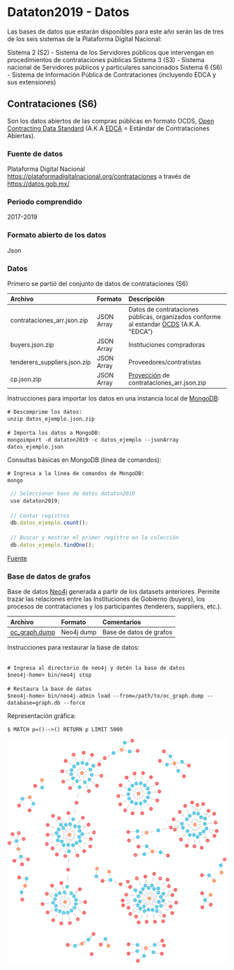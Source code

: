 # Dataton2019 - Datos 

Las bases de datos que estarán disponibles para este año serán las de tres de los seis sistemas de la Plataforma Digital Nacional:

Sistema 2 (S2) - Sistema de los Servidores públicos que intervengan en procedimientos de contrataciones públicas 
Sistema 3 (S3) - Sistema nacional de Servidores públicos y particulares sancionados 
Sistema 6 (S6) - Sistema de Información Pública de Contrataciones (incluyendo EDCA y sus extensiones)

## Contrataciones (S6)
Son los datos abiertos de las compras públicas en formato OCDS, [Open Contracting Data Standard](https://standard.open-contracting.org/latest/en/) (A.K.A [EDCA](https://www.contratacionesabiertas.mx/) = Estándar de Contrataciones Abiertas).

### Fuente de datos 
Plataforma Digital Nacional https://plataformadigitalnacional.org/contrataciones a través de https://datos.gob.mx/

### Periodo comprendido
2017-2019


### Formato abierto de los datos
Json

### Datos
Primero se partió del conjunto de datos de contrataciones (S6)

| Archivo        | Formato  | Descripción  |
| :------------- |:-------------| :-----|
| contrataciones_arr.json.zip      | JSON Array| Datos de contrataciones públicas, organizados conforme al estandar [OCDS](https://standard.open-contracting.org/latest/es/) (A.K.A. "EDCA") |
| buyers.json.zip | JSON Array| Instituciones compradoras |
| tenderers_suppliers.json.zip| JSON Array| Proveedores/contratistas|
| cp.json.zip| JSON Array| [Proyección](https://en.wikipedia.org/wiki/Projection_\(relational_algebra\)) de contrataciones_arr.json.zip|

Instrucciones para importar los datos en una instancia local de [MongoDB](https://www.mongodb.com/):
```shell script
# Descomprime los datos:
unzip datos_ejemplo.json.zip

# Importa los datos a MongoDB:
mongoimport -d dataton2019 -c datos_ejemplo --jsonArray datos_ejemplo.json
```

Consultas básicas en MongoDB (línea de comandos):
```shell script
# Ingresa a la línea de comandos de MongoDB:
mongo
```

```javascript
 // Seleccionar base de datos dataton2019
 use dataton2019;

 // Contar registros
 db.datos_ejemplo.count();

 // Buscar y mostrar el primer registro en la colección 
 db.datos_ejemplo.findOne();
```

[Fuente](https://compranetinfo.hacienda.gob.mx/info/datos/archivo.php?idc=3&ida=9)

### Base de datos de grafos
Base de datos [Neo4j](https://neo4j.com/) generada a partir de los datasets anteriores. Permite trazar las relaciones entre las Instituciones de 
Gobierno (buyers), los procesos de contrataciones y los participantes (tenderers, suppliers, etc.).

| Archivo        | Formato  | Comentarios  |
| :------------- |:-------------| :-----|
| [oc_graph.dump](https://drive.google.com/open?id=1EkbFSvMjVXYtNqpHGO-3ac0LvPU95uuB) | Neo4j dump | Base de datos de grafos |

Instrucciones para restaurar la base de datos:
```shell script

# Ingresa al directorio de neo4j y detén la base de datos
$neo4j-home> bin/neo4j stop

# Restaura la base de datos
$neo4j-home> bin/neo4j-admin load --from=/path/to/oc_graph.dump --database=graph.db --force
```
Representación gráfica:
```
$ MATCH p=()-->() RETURN p LIMIT 5000
```
![alt Graph database](https://raw.githubusercontent.com/PDNMX/datosDataton2019/master/S6_Contrataciones/graph.png)


